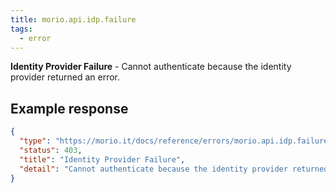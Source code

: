 ```yaml
---
title: morio.api.idp.failure
tags:
  - error
---
```


<!-- MORIO_AUTO_GENERATED_CONTENT_STARTS - Manual changes made below will be overwritten -->

**Identity Provider Failure** - Cannot authenticate because the identity provider returned an error.

<!-- MORIO_AUTO_GENERATED_CONTENT_ENDS - Manual changes made above will be overwritten -->

<!-- MORIO_AUTO_GENERATED_CONTENT_STARTS - Manual changes made below will be overwritten -->

## Example response

```json
{
  "type": "https://morio.it/docs/reference/errors/morio.api.idp.failure",
  "status": 403,
  "title": "Identity Provider Failure",
  "detail": "Cannot authenticate because the identity provider returned an error."
}
```

<!-- MORIO_AUTO_GENERATED_CONTENT_ENDS - Manual changes made above will be overwritten -->
